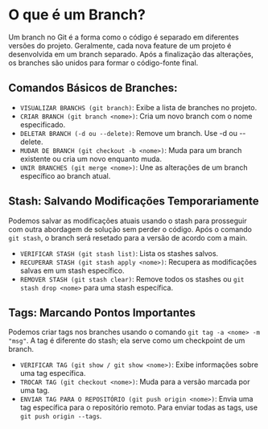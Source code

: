 # O que é um Branch?

Um branch no Git é a forma como o código é separado em diferentes versões do projeto. Geralmente, cada nova feature de um projeto é desenvolvida em um branch separado. Após a finalização das alterações, os branches são unidos para formar o código-fonte final.

## Comandos Básicos de Branches:

- `VISUALIZAR BRANCHS (git branch)`: Exibe a lista de branches no projeto.
- `CRIAR BRANCH (git branch <nome>)`: Cria um novo branch com o nome especificado.
- `DELETAR BRANCH (-d ou --delete)`: Remove um branch. Use -d ou --delete.
- `MUDAR DE BRANCH (git checkout -b <nome>)`: Muda para um branch existente ou cria um novo enquanto muda.
- `UNIR BRANCHES (git merge <nome>)`: Une as alterações de um branch específico ao branch atual.

## Stash: Salvando Modificações Temporariamente

Podemos salvar as modificações atuais usando o stash para prosseguir com outra abordagem de solução sem perder o código. Após o comando `git stash`, o branch será resetado para a versão de acordo com a main.

- `VERIFICAR STASH (git stash list)`: Lista os stashes salvos.
- `RECUPERAR STASH (git stash apply <nome>)`: Recupera as modificações salvas em um stash específico.
- `REMOVER STASH (git stash clear)`: Remove todos os stashes ou `git stash drop <nome>` para uma stash específica.

## Tags: Marcando Pontos Importantes

Podemos criar tags nos branches usando o comando `git tag -a <nome> -m "msg"`. A tag é diferente do stash; ela serve como um checkpoint de um branch.

- `VERIFICAR TAG (git show / git show <nome>)`: Exibe informações sobre uma tag específica.
- `TROCAR TAG (git checkout <nome>)`: Muda para a versão marcada por uma tag.
- `ENVIAR TAG PARA O REPOSITÓRIO (git push origin <nome>)`: Envia uma tag específica para o repositório remoto. Para enviar todas as tags, use `git push origin --tags`.

